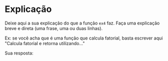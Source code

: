 
# Explicação

Deixe aqui a sua explicação do que a função `ex4` faz. Faça uma explicação breve e direta (uma frase, uma ou duas linhas).

Ex: se você acha que é uma função que calcula fatorial, basta escrever aqui "Calcula fatorial e retorna utilizando..."

Sua resposta: